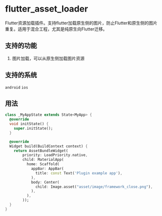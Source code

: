 # flutter_asset_loader
Flutter资源加载插件。支持flutter加载原生侧的图片，防止Flutter和原生侧的图片重复。适用于混合工程，尤其是纯原生向Flutter迁移。

## 支持的功能
1. 图片加载，可以从原生侧加载图片资源


## 支持的系统
`android` `ios`

## 用法
```dart
class _MyAppState extends State<MyApp> {
  @override
  void initState() {
    super.initState();
  }

  @override
  Widget build(BuildContext context) {
    return AssetBundleWidget(
        priority: LoadPriority.native,
        child: MaterialApp(
          home: Scaffold(
            appBar: AppBar(
              title: const Text('Plugin example app'),
            ),
            body: Center(
              child: Image.asset("asset/image/framework_close.png"),
            ),
          ),
        ));
  }
}
```
